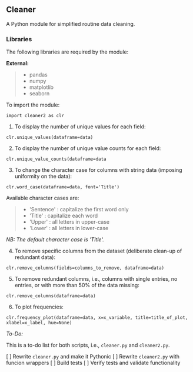 ## Cleaner

A Python module for simplified routine data cleaning.

### Libraries

The following libraries are required by the module:

**External:**
>- pandas
>- numpy
>- matplotlib
>- seaborn

To import the module:

`import cleaner2 as clr`

1. To display the number of unique values for each field:

`clr.unique_values(dataframe=data)`

2. To display the number of unique value counts for each field:

`clr.unique_value_counts(dataframe=data`

3. To change the character case for columns with string data (imposing uniformity on the data):

`clr.word_case(dataframe=data, font='Title')`

   Available character cases are:
   >- 'Sentence'  : capitalize the first word only
   >- 'Title'     : capitalize each word
   >- 'Upper'     : all letters in upper-case
   >- 'Lower'     : all letters in lower-case

_NB: The default character case is 'Title'._

4. To remove specific columns from the dataset (deliberate clean-up of redundant data):

`clr.remove_columns(fields=columns_to_remove, dataframe=data)`

5. To remove redundant columns, i.e., columns with single entries, no entries, or with more than 50% of the data missing:

`clr.remove_columns(dataframe=data)`

6. To plot frequencies:

`clr.frequency_plot(dataframe=data, x=x_variable, title=title_of_plot, xlabel=x_label, hue=None)`

*To-Do:*

This is a to-do list for both scripts, i.e., `cleaner.py` and `cleaner2.py`.

[ ] Rewrite `cleaner.py` and make it Pythonic
[ ] Rewrite `cleaner2.py` with funcion wrappers
[ ] Build tests
[ ] Verify tests and validate functionality

